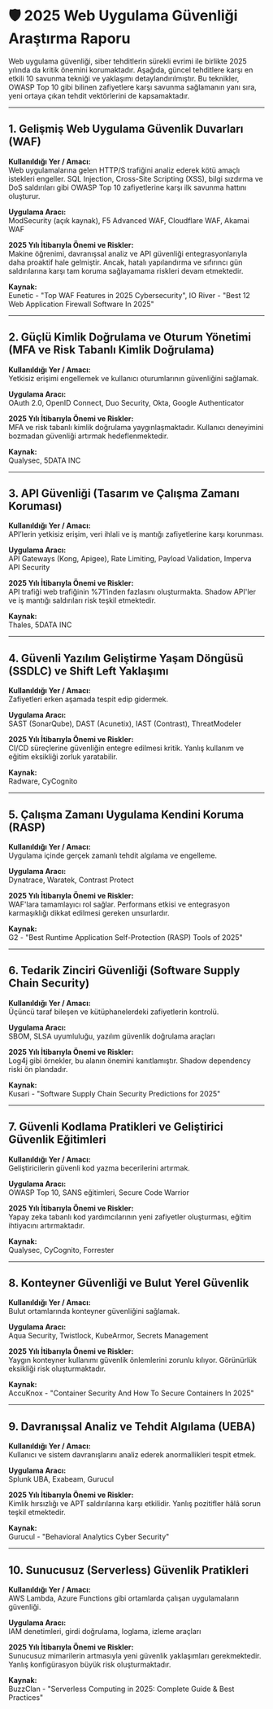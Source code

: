 
# 🛡️ 2025 Web Uygulama Güvenliği Araştırma Raporu

Web uygulama güvenliği, siber tehditlerin sürekli evrimi ile birlikte 2025 yılında da kritik önemini korumaktadır. Aşağıda, güncel tehditlere karşı en etkili 10 savunma tekniği ve yaklaşımı detaylandırılmıştır. Bu teknikler, OWASP Top 10 gibi bilinen zafiyetlere karşı savunma sağlamanın yanı sıra, yeni ortaya çıkan tehdit vektörlerini de kapsamaktadır.

---

## 1. Gelişmiş Web Uygulama Güvenlik Duvarları (WAF)

**Kullanıldığı Yer / Amacı:**  
Web uygulamalarına gelen HTTP/S trafiğini analiz ederek kötü amaçlı istekleri engeller. SQL Injection, Cross-Site Scripting (XSS), bilgi sızdırma ve DoS saldırıları gibi OWASP Top 10 zafiyetlerine karşı ilk savunma hattını oluşturur.

**Uygulama Aracı:**  
ModSecurity (açık kaynak), F5 Advanced WAF, Cloudflare WAF, Akamai WAF

**2025 Yılı İtibarıyla Önemi ve Riskler:**  
Makine öğrenimi, davranışsal analiz ve API güvenliği entegrasyonlarıyla daha proaktif hale gelmiştir. Ancak, hatalı yapılandırma ve sıfırıncı gün saldırılarına karşı tam koruma sağlayamama riskleri devam etmektedir.

**Kaynak:**  
Eunetic - "Top WAF Features in 2025 Cybersecurity", IO River - "Best 12 Web Application Firewall Software In 2025"

---

## 2. Güçlü Kimlik Doğrulama ve Oturum Yönetimi (MFA ve Risk Tabanlı Kimlik Doğrulama)

**Kullanıldığı Yer / Amacı:**  
Yetkisiz erişimi engellemek ve kullanıcı oturumlarının güvenliğini sağlamak.

**Uygulama Aracı:**  
OAuth 2.0, OpenID Connect, Duo Security, Okta, Google Authenticator

**2025 Yılı İtibarıyla Önemi ve Riskler:**  
MFA ve risk tabanlı kimlik doğrulama yaygınlaşmaktadır. Kullanıcı deneyimini bozmadan güvenliği artırmak hedeflenmektedir.

**Kaynak:**  
Qualysec, 5DATA INC

---

## 3. API Güvenliği (Tasarım ve Çalışma Zamanı Koruması)

**Kullanıldığı Yer / Amacı:**  
API’lerin yetkisiz erişim, veri ihlali ve iş mantığı zafiyetlerine karşı korunması.

**Uygulama Aracı:**  
API Gateways (Kong, Apigee), Rate Limiting, Payload Validation, Imperva API Security

**2025 Yılı İtibarıyla Önemi ve Riskler:**  
API trafiği web trafiğinin %71’inden fazlasını oluşturmakta. Shadow API'ler ve iş mantığı saldırıları risk teşkil etmektedir.

**Kaynak:**  
Thales, 5DATA INC

---

## 4. Güvenli Yazılım Geliştirme Yaşam Döngüsü (SSDLC) ve Shift Left Yaklaşımı

**Kullanıldığı Yer / Amacı:**  
Zafiyetleri erken aşamada tespit edip gidermek.

**Uygulama Aracı:**  
SAST (SonarQube), DAST (Acunetix), IAST (Contrast), ThreatModeler

**2025 Yılı İtibarıyla Önemi ve Riskler:**  
CI/CD süreçlerine güvenliğin entegre edilmesi kritik. Yanlış kullanım ve eğitim eksikliği zorluk yaratabilir.

**Kaynak:**  
Radware, CyCognito

---

## 5. Çalışma Zamanı Uygulama Kendini Koruma (RASP)

**Kullanıldığı Yer / Amacı:**  
Uygulama içinde gerçek zamanlı tehdit algılama ve engelleme.

**Uygulama Aracı:**  
Dynatrace, Waratek, Contrast Protect

**2025 Yılı İtibarıyla Önemi ve Riskler:**  
WAF'lara tamamlayıcı rol sağlar. Performans etkisi ve entegrasyon karmaşıklığı dikkat edilmesi gereken unsurlardır.

**Kaynak:**  
G2 - "Best Runtime Application Self-Protection (RASP) Tools of 2025"

---

## 6. Tedarik Zinciri Güvenliği (Software Supply Chain Security)

**Kullanıldığı Yer / Amacı:**  
Üçüncü taraf bileşen ve kütüphanelerdeki zafiyetlerin kontrolü.

**Uygulama Aracı:**  
SBOM, SLSA uyumluluğu, yazılım güvenlik doğrulama araçları

**2025 Yılı İtibarıyla Önemi ve Riskler:**  
Log4j gibi örnekler, bu alanın önemini kanıtlamıştır. Shadow dependency riski ön plandadır.

**Kaynak:**  
Kusari - "Software Supply Chain Security Predictions for 2025"

---

## 7. Güvenli Kodlama Pratikleri ve Geliştirici Güvenlik Eğitimleri

**Kullanıldığı Yer / Amacı:**  
Geliştiricilerin güvenli kod yazma becerilerini artırmak.

**Uygulama Aracı:**  
OWASP Top 10, SANS eğitimleri, Secure Code Warrior

**2025 Yılı İtibarıyla Önemi ve Riskler:**  
Yapay zeka tabanlı kod yardımcılarının yeni zafiyetler oluşturması, eğitim ihtiyacını artırmaktadır.

**Kaynak:**  
Qualysec, CyCognito, Forrester

---

## 8. Konteyner Güvenliği ve Bulut Yerel Güvenlik

**Kullanıldığı Yer / Amacı:**  
Bulut ortamlarında konteyner güvenliğini sağlamak.

**Uygulama Aracı:**  
Aqua Security, Twistlock, KubeArmor, Secrets Management

**2025 Yılı İtibarıyla Önemi ve Riskler:**  
Yaygın konteyner kullanımı güvenlik önlemlerini zorunlu kılıyor. Görünürlük eksikliği risk oluşturmaktadır.

**Kaynak:**  
AccuKnox - "Container Security And How To Secure Containers In 2025"

---

## 9. Davranışsal Analiz ve Tehdit Algılama (UEBA)

**Kullanıldığı Yer / Amacı:**  
Kullanıcı ve sistem davranışlarını analiz ederek anormallikleri tespit etmek.

**Uygulama Aracı:**  
Splunk UBA, Exabeam, Gurucul

**2025 Yılı İtibarıyla Önemi ve Riskler:**  
Kimlik hırsızlığı ve APT saldırılarına karşı etkilidir. Yanlış pozitifler hâlâ sorun teşkil etmektedir.

**Kaynak:**  
Gurucul - "Behavioral Analytics Cyber Security"

---

## 10. Sunucusuz (Serverless) Güvenlik Pratikleri

**Kullanıldığı Yer / Amacı:**  
AWS Lambda, Azure Functions gibi ortamlarda çalışan uygulamaların güvenliği.

**Uygulama Aracı:**  
IAM denetimleri, girdi doğrulama, loglama, izleme araçları

**2025 Yılı İtibarıyla Önemi ve Riskler:**  
Sunucusuz mimarilerin artmasıyla yeni güvenlik yaklaşımları gerekmektedir. Yanlış konfigürasyon büyük risk oluşturmaktadır.

**Kaynak:**  
BuzzClan - "Serverless Computing in 2025: Complete Guide & Best Practices"

